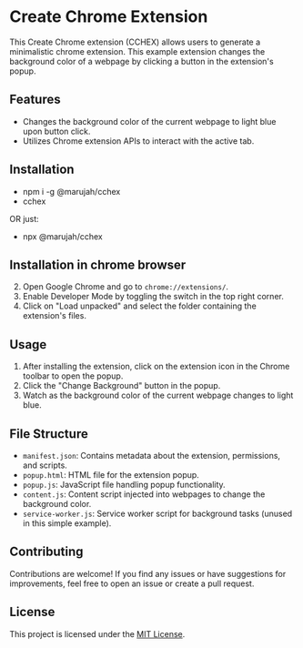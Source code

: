 # Create Chrome Extension

This Create Chrome extension (CCHEX) allows users to generate a minimalistic chrome extension. This example extension changes the background color of a webpage by clicking a button in the extension's popup.

## Features

- Changes the background color of the current webpage to light blue upon button click.
- Utilizes Chrome extension APIs to interact with the active tab.

## Installation

- npm i -g @marujah/cchex
- cchex

OR just:

- npx @marujah/cchex

## Installation in chrome browser

2. Open Google Chrome and go to `chrome://extensions/`.
3. Enable Developer Mode by toggling the switch in the top right corner.
4. Click on "Load unpacked" and select the folder containing the extension's files.

## Usage

1. After installing the extension, click on the extension icon in the Chrome toolbar to open the popup.
2. Click the "Change Background" button in the popup.
3. Watch as the background color of the current webpage changes to light blue.

## File Structure

- `manifest.json`: Contains metadata about the extension, permissions, and scripts.
- `popup.html`: HTML file for the extension popup.
- `popup.js`: JavaScript file handling popup functionality.
- `content.js`: Content script injected into webpages to change the background color.
- `service-worker.js`: Service worker script for background tasks (unused in this simple example).

## Contributing

Contributions are welcome! If you find any issues or have suggestions for improvements, feel free to open an issue or create a pull request.

## License

This project is licensed under the [MIT License](LICENSE).